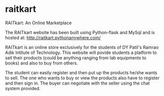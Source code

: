 # raitkart
RAITkart: An Online Marketplace

The RAITkart website has been built using Python-flask and MySql and is hosted at:
http://raitkart.pythonanywhere.com/

RAITkart is an online store exclusively for the students of DY Patil's Ramrao Adik Intitute of Technology. This website will povide students a platform to sell their products (could be anything ranging from lab equipments to books) and also to buy from others.

The student can easily register and then put up the products he/she wants to sell. The one who wants to buy or view the products also have to register and then sign in. The buyer can negotiate with the seller using the chat system provided.

